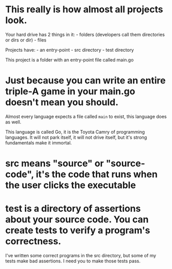 # This really is how almost all projects look.
Your hard drive has 2 things in it:
        - folders (developers call them directories or dirs or dir)
        - files

Projects have:
        - an entry-point
        - src directory
        - test directory

This project is a folder with an entry-point file called main.go

# Just because you can write an entire triple-A game in your main.go doesn't mean you should.
Almost every language expects a file called `main` to exist, this language does as well.

This language is called Go, it is the Toyota Camry of programming languages.
It will not park itself, it will not drive itself, but it's strong fundamentals make it immortal.

# src means "source" or "source-code", it's the code that runs when the user clicks the executable
# test is a directory of assertions about your source code. You can create tests to verify a program's correctness.

I've written some correct programs in the src directory, but some of my tests make bad assertions.
I need you to make those tests pass.